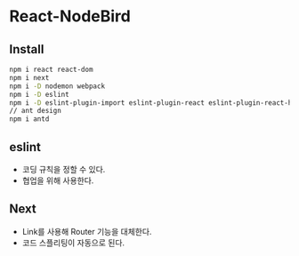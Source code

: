 # React-NodeBird

## Install

```bash
npm i react react-dom
npm i next
npm i -D nodemon webpack
npm i -D eslint
npm i -D eslint-plugin-import eslint-plugin-react eslint-plugin-react-hooks
// ant design
npm i antd
```

## eslint

- 코딩 규칙을 정할 수 있다.
- 협업을 위해 사용한다.

## Next

- Link를 사용해 Router 기능을 대체한다.
- 코드 스플리팅이 자동으로 된다.
